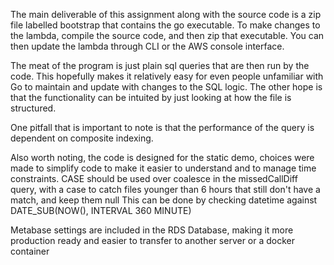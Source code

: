 The main deliverable of this assignment along with the source code is a zip file labelled bootstrap that contains the go executable. To make changes to the lambda, compile the source code, and then zip that executable. You can then update the lambda through CLI or the AWS console interface. 

The meat of the program is just plain sql queries that are then run by the code. This hopefully makes it relatively easy for even people unfamiliar with Go to maintain and update with changes to the SQL logic.
The other hope is that the functionality can be intuited by just looking at how the file is structured.

One pitfall that is important to note is that the performance of the query is dependent on composite indexing.

Also worth noting, the code is designed for the static demo, choices were made to simplify code to make it easier to understand and to manage time constraints.
CASE should be used over coalesce in the missedCallDiff query, with a case to catch files younger than 6 hours that still don't have a match, and keep them null
This can be done by checking datetime against DATE_SUB(NOW(), INTERVAL 360 MINUTE)

Metabase settings are included in the RDS Database, making it more production ready and easier to transfer to another server or a docker container

